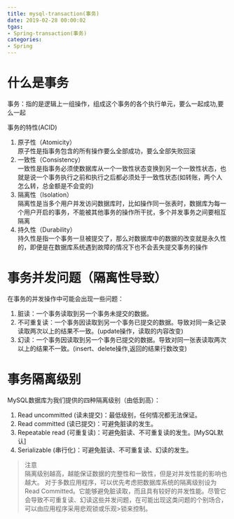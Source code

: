 ```yaml
---
title: mysql-transaction(事务)
date: 2019-02-28 00:00:02
tgas: 
- Spring-transaction(事务)
categories: 
- Spring 
---
```


# 什么是事务

事务：指的是逻辑上一组操作，组成这个事务的各个执行单元，要么一起成功,要么一起

事务的特性(ACID)
1. 原子性（Atomicity）  
    原子性是指事务包含的所有操作要么全部成功，要么全部失败回滚
2. 一致性（Consistency）  
    一致性是指事务必须使数据库从一个一致性状态变换到另一个一致性状态，也就是说一个事务执行之前和执行之后都必须处于一致性状态(如转账，两个人怎么转，总金额是不会变的)
3. 隔离性（Isolation）  
    隔离性是当多个用户并发访问数据库时，比如操作同一张表时，数据库为每一个用户开启的事务，不能被其他事务的操作所干扰，多个并发事务之间要相互隔离
4. 持久性（Durability）  
    持久性是指一个事务一旦被提交了，那么对数据库中的数据的改变就是永久性的，即便是在数据库系统遇到故障的情况下也不会丢失提交事务的操作

# 事务并发问题（隔离性导致）
在事务的并发操作中可能会出现一些问题：
1. 脏读：一个事务读取到另一个事务未提交的数据。
2. 不可重复读：一个事务因读取到另一个事务已提交的数据。导致对同一条记录读取两次以上的结果不一致。(update操作，读取的内容改变)
3. 幻读：一个事务因读取到另一个事务已提交的数据。导致对同一张表读取两次以上的结果不一致。(insert、delete操作,返回的结果行数改变)


# 事务隔离级别

MySQL数据库为我们提供的四种隔离级别（由低到高）：
1. Read uncommitted (读未提交)：最低级别，任何情况都无法保证。
2. Read committed (读已提交)：可避免脏读的发生。
3. Repeatable read (可重复读)：可避免脏读、不可重复读的发生。[MySQL默认]
4. Serializable (串行化)：可避免脏读、不可重复读、幻读的发生。

>注意  
>隔离级别越高，越能保证数据的完整性和一致性，但是对并发性能的影响也越大。
>对于多数应用程序，可以优先考虑把数据库系统的隔离级别设为Read Committed。它能够避免脏读取，而且具有较好的并发性能。尽管它会导致不可重复读、幻读这些并发问题，在可能出现这类问题的个别场合，可以由应用程序采用悲观锁或乐观>锁来控制。


